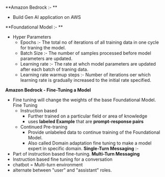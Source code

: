 **Amazon Bedrock :- **
  - Build Gen AI application on AWS

**Foundational Model :- **

 - Hyper Parameters
     - Epochs :- The total no of iterations of all training data in one cycle for traning the model.
     - Batch Size :- The number of samples processed  before model parameters are updated.
     - Learning rate :- The rate at whch model parameters are updated after each batch of traning data.
     - Learning rate warmup steps :- Number of iterations oer which learning rate is gradually increased to the initial         rate specified.  

**Amazon Bedrock - Fine-Tuning a Model**

   - Fine tuning will change the weights of the base Foundational Model.
     Fine Tuning
       - Instruction based
           - Further trained on a particular field or area of knowledge
           - uses **labeled Example**  that are **prompt-response pairs**
       - Continued Pre-traning
           - Provide unlabeled data to continue training of the Foundational Model.
           - Also called Domain adaptation fine tuning to make a model expert in specific domain.
**Single-Turn Messaging** :-
- Part of instruction based fine-tuning.
**Multi-Turn Messaging**
- Instruction based fine tuning for a conversation
- chatbot = Multi-turn environment
- alternate between "user" and "assistant" roles.
